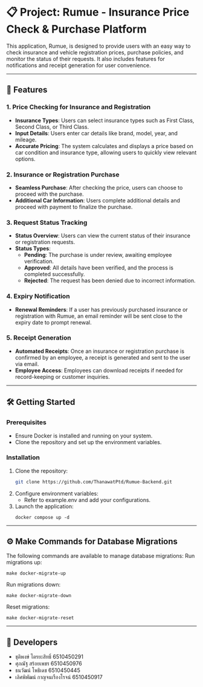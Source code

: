 # 📋 Project: Rumue - Insurance Price Check & Purchase Platform

This application, Rumue, is designed to provide users with an easy way to check insurance and vehicle registration prices, purchase policies, and monitor the status of their requests. It also includes features for notifications and receipt generation for user convenience.

---

## 🚀 Features

### 1. Price Checking for Insurance and Registration
- **Insurance Types**: Users can select insurance types such as First Class, Second Class, or Third Class.
- **Input Details**: Users enter car details like brand, model, year, and mileage.
- **Accurate Pricing**: The system calculates and displays a price based on car condition and insurance type, allowing users to quickly view relevant options.

### 2. Insurance or Registration Purchase
- **Seamless Purchase**: After checking the price, users can choose to proceed with the purchase.
- **Additional Car Information**: Users complete additional details and proceed with payment to finalize the purchase.

### 3. Request Status Tracking
- **Status Overview**: Users can view the current status of their insurance or registration requests.
- **Status Types**:
  - **Pending**: The purchase is under review, awaiting employee verification.
  - **Approved**: All details have been verified, and the process is completed successfully.
  - **Rejected**: The request has been denied due to incorrect information.

### 4. Expiry Notification
- **Renewal Reminders**: If a user has previously purchased insurance or registration with Rumue, an email reminder will be sent close to the expiry date to prompt renewal.

### 5. Receipt Generation
- **Automated Receipts**: Once an insurance or registration purchase is confirmed by an employee, a receipt is generated and sent to the user via email.
- **Employee Access**: Employees can download receipts if needed for record-keeping or customer inquiries.

---

## 🛠️ Getting Started

### Prerequisites
- Ensure Docker is installed and running on your system.
- Clone the repository and set up the environment variables.

### Installation
1. Clone the repository:
   ```bash
   git clone https://github.com/ThanawatPtd/Rumue-Backend.git
   ```
2. Configure environment variables:
   - Refer to example.env and add your configurations.
3. Launch the application: 
    ```
    docker compose up -d
    ```
---

## ⚙️ Make Commands for Database Migrations
The following commands are available to manage database migrations:
Run migrations up:
```
make docker-migrate-up
```
Run migrations down:
```
make docker-migrate-down
```
Reset migrations:
```
make docker-migrate-reset  
```

---
## 👥 Developers

- ชุติพงษ์ ไตรยะสิทธิ์ 6510450291
- ศุภณัฐ สร้อยเพชร 6510450976
- ธนวัฒน์ โพธิเดช 6510450445
- เลิศพิพัฒน์ กาญจนเรืองโรจน์ 6510450917

